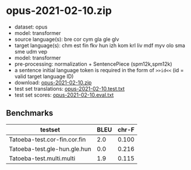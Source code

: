 # opus-2021-02-10.zip

* dataset: opus
* model: transformer
* source language(s): bre cor cym gla gle glv
* target language(s): chm est fin fkv hun izh kom krl liv mdf myv olo sma sme udm vep
* model: transformer
* pre-processing: normalization + SentencePiece (spm12k,spm12k)
* a sentence initial language token is required in the form of `>>id<<` (id = valid target language ID)
* download: [opus-2021-02-10.zip](https://object.pouta.csc.fi/Tatoeba-MT-models/cel-fiu/opus-2021-02-10.zip)
* test set translations: [opus-2021-02-10.test.txt](https://object.pouta.csc.fi/Tatoeba-MT-models/cel-fiu/opus-2021-02-10.test.txt)
* test set scores: [opus-2021-02-10.eval.txt](https://object.pouta.csc.fi/Tatoeba-MT-models/cel-fiu/opus-2021-02-10.eval.txt)

## Benchmarks

| testset               | BLEU  | chr-F |
|-----------------------|-------|-------|
| Tatoeba-test.cor-fin.cor.fin 	| 2.0 	| 0.100 |
| Tatoeba-test.gle-hun.gle.hun 	| 0.0 	| 0.216 |
| Tatoeba-test.multi.multi 	| 1.9 	| 0.115 |

